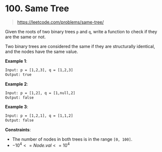 # 100. Same Tree

> <https://leetcode.com/problems/same-tree/>

Given the roots of two binary trees `p` and `q`, write a function to check if
they are the same or not.

Two binary trees are considered the same if they are structurally identical,
and the nodes have the same value.

**Example 1**:

```txt
Input: p = [1,2,3], q = [1,2,3]
Output: true
```

**Example 2**:

```txt
Input: p = [1,2], q = [1,null,2]
Output: false
```

**Example 3**:

```txt
Input: p = [1,2,1], q = [1,1,2]
Output: false
```

**Constraints**:

- The number of nodes in both trees is in the range `[0, 100]`.
- $-10^4 <= Node.val <= 10^4$
